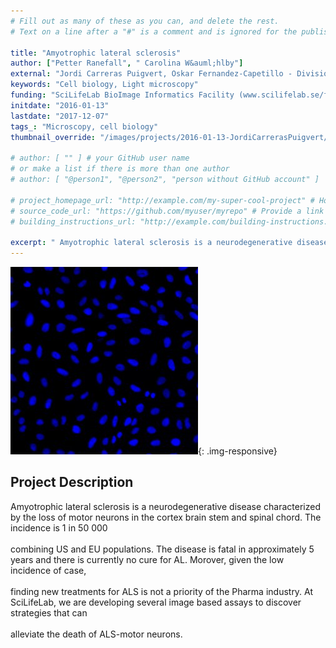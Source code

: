 ```yaml
---
# Fill out as many of these as you can, and delete the rest.
# Text on a line after a "#" is a comment and is ignored for the published page.

title: "Amyotrophic lateral sclerosis"
author: ["Petter Ranefall", " Carolina W&auml;hlby"]
external: "Jordi Carreras Puigvert, Oskar Fernandez-Capetillo - Division of Translational Medicine and Chemical Biology Department of Medical Biochemistry and Biophysics Karolinska Institutet, SciLifeLab, Stockholm"
keywords: "Cell biology, Light microscopy"
funding: "SciLifeLab BioImage Informatics Facility (www.scilifelab.se/facilities/bioimage-informatics)"
initdate: "2016-01-13"
lastdate: "2017-12-07"
tags_: "Microscopy, cell biology"
thumbnail_override: "/images/projects/2016-01-13-JordiCarrerasPuigvert/5878e595bc783.png"

# author: [ "" ] # your GitHub user name
# or make a list if there is more than one author
# author: [ "@person1", "@person2", "person without GitHub account" ]

# project_homepage_url: "http://example.com/my-super-cool-project" # Homepage for this project
# source_code_url: "https://github.com/myuser/myrepo" # Provide a link to your code
# building_instructions_url: "http://example.com/building-instructions.pdf" # how to build the model out of LEGO (*not* how to build the source code)

excerpt: " Amyotrophic lateral sclerosis is a neurodegenerative disease characterized by the loss of motor neurons in the cortex brain stem and spinal chord. The incidence is 1 in 50 000  combining US and EU po..."
---
```


![Amyotrophic lateral sclerosis](/images/projects/2016-01-13-JordiCarrerasPuigvert/5878e595bc783.png){: .img-responsive}
## Project Description
 Amyotrophic lateral sclerosis is a neurodegenerative disease characterized by the loss of motor neurons in the cortex brain stem and spinal chord. The incidence is 1 in 50 000 <br/><br/>combining US and EU populations. The disease is fatal in approximately 5 years and there is currently no cure for AL. Morover, given the low incidence of case, <br/><br/>finding new treatments for ALS is not a priority of the Pharma industry. At SciLifeLab, we are developing several image based assays to discover strategies that can <br/><br/>alleviate the death of ALS-motor neurons. 
